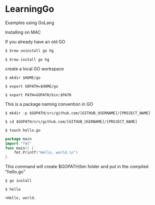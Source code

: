 # LearningGo
Examples using GoLang

Installing on MAC

If you already have an old GO

```sh 
$ brew uninstall go hg
```

`$ brew install go hg`

create a local GO workspace

`$ mkdir $HOME/go`

`$ export GOPATH=$HOME/go`

`$ export PATH=GOPATH/bin:$PATH`

This is a package naming convention in GO

`$ mkdir -p $GOPATH/src/github.com/[GITHUB_USERNAME]/[PROJECT_NAME]`


`$ cd $GOPATH/src/github.com/[GITHUB_USERNAME]/[PROJECT_NAME]`

`$ touch hello.go`

```go
package main
import "fmt"
func main() {
    fmt.Printf("Hello, world.\n")
}
```

This command will create $GOPATH/bin folder and put in the compiled "hello.go"

`$ go install`

`$ hello`

`>Hello, world.`
